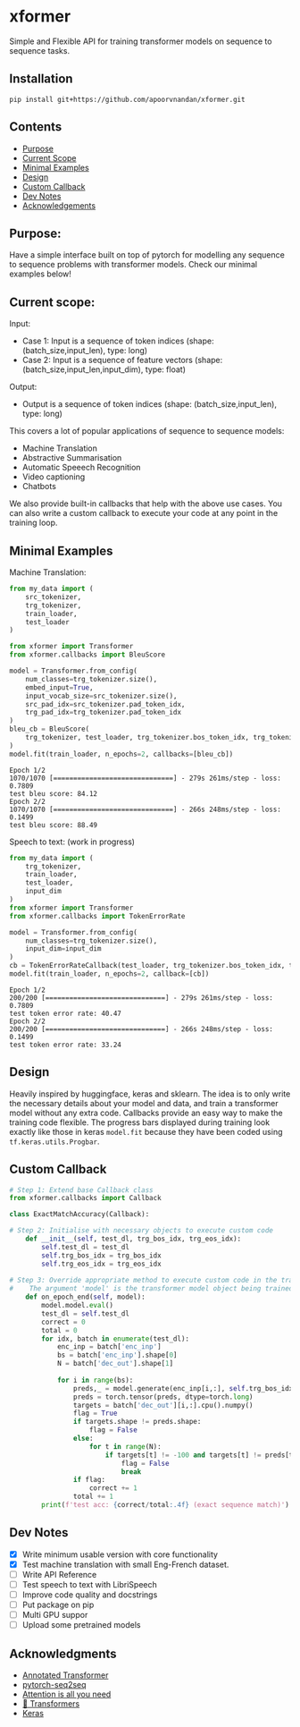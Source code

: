 # xformer
Simple and Flexible API for training transformer models on sequence to sequence tasks.

## Installation

```text
pip install git+https://github.com/apoorvnandan/xformer.git
```

## Contents
- [Purpose](##Purpose)
- [Current Scope](##Current-Scope)
- [Minimal Examples](##Minimal-Examples)
- [Design](##Design)
- [Custom Callback](##Custom-Callback)
- [Dev Notes](##Dev-Notes)
- [Acknowledgements](##Acknowledgements)

## Purpose: 
Have a simple interface built on top of pytorch for modelling any sequence to sequence problems with transformer models. Check our minimal examples below!

## Current scope:

Input:  
- Case 1: Input is a sequence of token indices (shape: (batch_size,input_len), type: long)
- Case 2: Input is a sequence of feature vectors (shape: (batch_size,input_len,input_dim), type: float)

Output:
- Output is a sequence of token indices (shape: (batch_size,input_len), type: long)
    
This covers a lot of popular applications of sequence to sequence models:

- Machine Translation
- Abstractive Summarisation
- Automatic Speeech Recognition
- Video captioning
- Chatbots

We also provide built-in callbacks that help with the above use cases. 
You can also write a custom callback to execute your code at any point in the training loop.

## Minimal Examples

Machine Translation:
```python
from my_data import (
    src_tokenizer, 
    trg_tokenizer, 
    train_loader, 
    test_loader
)

from xformer import Transformer
from xformer.callbacks import BleuScore

model = Transformer.from_config(
    num_classes=trg_tokenizer.size(),
    embed_input=True,
    input_vocab_size=src_tokenizer.size(),
    src_pad_idx=src_tokenizer.pad_token_idx,
    trg_pad_idx=trg_tokenizer.pad_token_idx
)
bleu_cb = BleuScore(
    trg_tokenizer, test_loader, trg_tokenizer.bos_token_idx, trg_tokenizer.eos_token_idx
)
model.fit(train_loader, n_epochs=2, callbacks=[bleu_cb])
```
```text
Epoch 1/2
1070/1070 [==============================] - 279s 261ms/step - loss: 0.7809
test bleu score: 84.12
Epoch 2/2
1070/1070 [==============================] - 266s 248ms/step - loss: 0.1499
test bleu score: 88.49
```
Speech to text: (work in progress)
```python
from my_data import ( 
    trg_tokenizer, 
    train_loader, 
    test_loader,
    input_dim
)
from xformer import Transformer
from xformer.callbacks import TokenErrorRate

model = Transformer.from_config(
    num_classes=trg_tokenizer.size(),
    input_dim=input_dim
)
cb = TokenErrorRateCallback(test_loader, trg_tokenizer.bos_token_idx, trg_tokenizer.eos_token_idx)
model.fit(train_loader, n_epochs=2, callback=[cb])
```
```text
Epoch 1/2
200/200 [==============================] - 279s 261ms/step - loss: 0.7809
test token error rate: 40.47
Epoch 2/2
200/200 [==============================] - 266s 248ms/step - loss: 0.1499
test token error rate: 33.24
```

## Design
Heavily inspired by huggingface, keras and sklearn. The idea is to only write the necessary details about your model and data, and train a transformer model without any extra code. Callbacks provide an easy way to make the training code flexible. The progress bars displayed during training look exactly like those in keras `model.fit` because they have been coded using `tf.keras.utils.Progbar`.

## Custom Callback
```python
# Step 1: Extend base Callback class
from xformer.callbacks import Callback

class ExactMatchAccuracy(Callback):

# Step 2: Initialise with necessary objects to execute custom code
    def __init__(self, test_dl, trg_bos_idx, trg_eos_idx):
        self.test_dl = test_dl
        self.trg_bos_idx = trg_bos_idx
        self.trg_eos_idx = trg_eos_idx
        
# Step 3: Override appropriate method to execute custom code in the training loop
#    The argument 'model' is the transformer model object being trained.
    def on_epoch_end(self, model):
        model.model.eval()
        test_dl = self.test_dl
        correct = 0
        total = 0
        for idx, batch in enumerate(test_dl):
            enc_inp = batch['enc_inp']
            bs = batch['enc_inp'].shape[0]
            N = batch['dec_out'].shape[1]
            
            for i in range(bs):
                preds,_ = model.generate(enc_inp[i,:], self.trg_bos_idx, self.trg_eos_idx)
                preds = torch.tensor(preds, dtype=torch.long)
                targets = batch['dec_out'][i,:].cpu().numpy()
                flag = True
                if targets.shape != preds.shape:
                    flag = False
                else:
                    for t in range(N):
                        if targets[t] != -100 and targets[t] != preds[t]:
                            flag = False
                            break
                if flag:
                    correct += 1
                total += 1
        print(f'test acc: {correct/total:.4f} (exact sequence match)')
```
## Dev Notes
- [x] Write minimum usable version with core functionality
- [x] Test machine translation with small Eng-French dataset.
- [ ] Write API Reference
- [ ] Test speech to text with LibriSpeech
- [ ] Improve code quality and docstrings
- [ ] Put package on pip
- [ ] Multi GPU suppor
- [ ] Upload some pretrained models

## Acknowledgments
- [Annotated Transformer](https://nlp.seas.harvard.edu/2018/04/03/attention.html#training-loop)
- [pytorch-seq2seq](https://github.com/bentrevett/pytorch-seq2seq/blob/master/6%20-%20Attention%20is%20All%20You%20Need.ipynb)
- [Attention is all you need](https://papers.nips.cc/paper/2017/file/3f5ee243547dee91fbd053c1c4a845aa-Paper.pdf)
- [🤗 Transformers](https://github.com/huggingface/transformers)
- [Keras](https://github.com/keras-team/keras)
